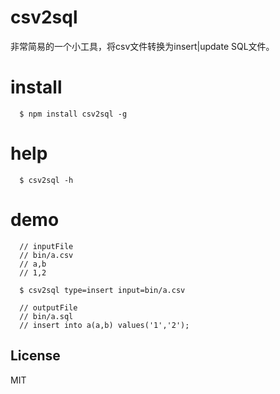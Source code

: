 csv2sql
======

非常简易的一个小工具，将csv文件转换为insert|update SQL文件。

install
======
```
  $ npm install csv2sql -g
```

help
======

```
  $ csv2sql -h
```

demo
======

```
  // inputFile
  // bin/a.csv
  // a,b
  // 1,2

  $ csv2sql type=insert input=bin/a.csv

  // outputFile
  // bin/a.sql
  // insert into a(a,b) values('1','2');

```

## License
MIT